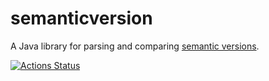 # semanticversion

A Java library for parsing and comparing [semantic versions](https://semver.org/).

[![Actions Status](https://github.com/gravitation1/semanticversion/workflows/Java%20CI/badge.svg)](https://github.com/gravitation1/semanticversion/actions)
